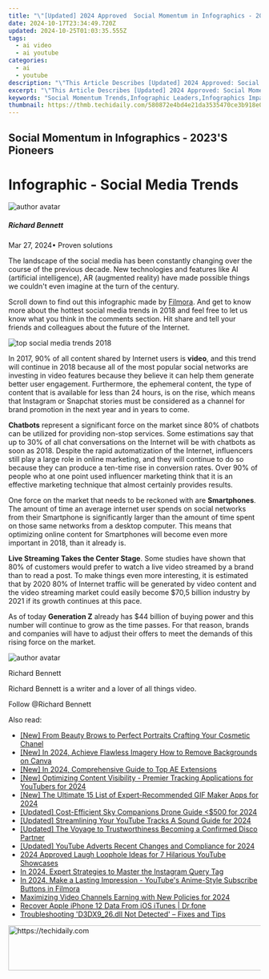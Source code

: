 ```yaml
---
title: "\"[Updated] 2024 Approved  Social Momentum in Infographics - 2023'S Pioneers\""
date: 2024-10-17T23:34:49.720Z
updated: 2024-10-25T01:03:35.555Z
tags:
  - ai video
  - ai youtube
categories:
  - ai
  - youtube
description: "\"This Article Describes [Updated] 2024 Approved: Social Momentum in Infographics - 2023'S Pioneers\""
excerpt: "\"This Article Describes [Updated] 2024 Approved: Social Momentum in Infographics - 2023'S Pioneers\""
keywords: "Social Momentum Trends,Infographic Leaders,Infographics Impact,Data Visualization Growth,Chart Analysis Innovations,Info Graphics Pioneers,Data Storytelling 2023"
thumbnail: https://thmb.techidaily.com/580872e4bd4e21da3535470ce3b918e09ae5b8653067a4110ec11928ef11818a.jpg
---
```


## Social Momentum in Infographics - 2023'S Pioneers

# Infographic - Social Media Trends

![author avatar](https://images.wondershare.com/filmora/article-images/richard-bennett.jpg)

##### Richard Bennett

 Mar 27, 2024• Proven solutions

The landscape of the social media has been constantly changing over the course of the previous decade. New technologies and features like AI (artificial intelligence), AR (augmented reality) have made possible things we couldn't even imagine at the turn of the century.

Scroll down to find out this infographic made by [Filmora](https://tools.techidaily.com/wondershare/filmora/download/). And get to know more about the hottest social media trends in 2018 and feel free to let us know what you think in the comments section. Hit share and tell your friends and colleagues about the future of the Internet.

![top social media trends 2018](https://images.wondershare.com/filmora/article-images/top-social-media-trends-2018.jpg)

In 2017, 90% of all content shared by Internet users is **video**, and this trend will continue in 2018 because all of the most popular social networks are investing in video features because they believe it can help them generate better user engagement. Furthermore, the ephemeral content, the type of content that is available for less than 24 hours, is on the rise, which means that Instagram or Snapchat stories must be considered as a channel for brand promotion in the next year and in years to come.

**Chatbots** represent a significant force on the market since 80% of chatbots can be utilized for providing non-stop services. Some estimations say that up to 30% of all chat conversations on the Internet will be with chatbots as soon as 2018\. Despite the rapid automatization of the Internet, influencers still play a large role in online marketing, and they will continue to do so because they can produce a ten-time rise in conversion rates. Over 90% of people who at one point used influencer marketing think that it is an effective marketing technique that almost certainly provides results.

One force on the market that needs to be reckoned with are **Smartphones**. The amount of time an average internet user spends on social networks from their Smartphone is significantly larger than the amount of time spent on those same networks from a desktop computer. This means that optimizing online content for Smartphones will become even more important in 2018, than it already is.

**Live Streaming Takes the Center Stage**. Some studies have shown that 80% of customers would prefer to watch a live video streamed by a brand than to read a post. To make things even more interesting, it is estimated that by 2020 80% of Internet traffic will be generated by video content and the video streaming market could easily become $70,5 billion industry by 2021 if its growth continues at this pace.

As of today **Generation Z** already has $44 billion of buying power and this number will continue to grow as the time passes. For that reason, brands and companies will have to adjust their offers to meet the demands of this rising force on the market.

![author avatar](https://images.wondershare.com/filmora/article-images/richard-bennett.jpg)

Richard Bennett

Richard Bennett is a writer and a lover of all things video.

Follow @Richard Bennett

<ins class="adsbygoogle"
     style="display:block"
     data-ad-format="autorelaxed"
     data-ad-client="ca-pub-7571918770474297"
     data-ad-slot="1223367746"></ins>

<ins class="adsbygoogle"
     style="display:block"
     data-ad-client="ca-pub-7571918770474297"
     data-ad-slot="8358498916"
     data-ad-format="auto"
     data-full-width-responsive="true"></ins>

<span class="atpl-alsoreadstyle">Also read:</span>
<div><ul>
<li><a href="https://youtube-webster.techidaily.com/rom-beauty-brows-to-perfect-portraits-crafting-your-cosmetic-chanel/"><u>[New] From Beauty Brows to Perfect Portraits Crafting Your Cosmetic Chanel</u></a></li>
<li><a href="https://vp-tips.techidaily.com/new-in-2024-achieve-flawless-imagery-how-to-remove-backgrounds-on-canva/"><u>[New] In 2024, Achieve Flawless Imagery How to Remove Backgrounds on Canva</u></a></li>
<li><a href="https://fox-http.techidaily.com/new-in-2024-comprehensive-guide-to-top-ae-extensions/"><u>[New] In 2024, Comprehensive Guide to Top AE Extensions</u></a></li>
<li><a href="https://youtube-webster.techidaily.com/ptimizing-content-visibility-premier-tracking-applications-for-youtubers-for-2024/"><u>[New] Optimizing Content Visibility - Premier Tracking Applications for YouTubers for 2024</u></a></li>
<li><a href="https://youtube-webster.techidaily.com/he-ultimate-15-list-of-expert-recommended-gif-maker-apps-for-2024/"><u>[New] The Ultimate 15 List of Expert-Recommended GIF Maker Apps for 2024</u></a></li>
<li><a href="https://fox-cloud.techidaily.com/updated-cost-efficient-sky-companions-drone-guide-(500-for-2024/"><u>[Updated] Cost-Efficient Sky Companions Drone Guide <$500 for 2024</u></a></li>
<li><a href="https://youtube-webster.techidaily.com/ed-streamlining-your-youtube-tracks-a-sound-guide-for-2024/"><u>[Updated] Streamlining Your YouTube Tracks A Sound Guide for 2024</u></a></li>
<li><a href="https://discord-videos.techidaily.com/updated-the-voyage-to-trustworthiness-becoming-a-confirmed-disco-partner/"><u>[Updated] The Voyage to Trustworthiness Becoming a Confirmed Disco Partner</u></a></li>
<li><a href="https://youtube-webster.techidaily.com/ed-youtube-adverts-recent-changes-and-compliance-for-2024/"><u>[Updated] YouTube Adverts Recent Changes and Compliance for 2024</u></a></li>
<li><a href="https://youtube-webster.techidaily.com/approved-laugh-loophole-ideas-for-7-hilarious-youtube-showcases/"><u>2024 Approved Laugh Loophole Ideas for 7 Hilarious YouTube Showcases</u></a></li>
<li><a href="https://instagram-video-files.techidaily.com/in-2024-expert-strategies-to-master-the-instagram-query-tag/"><u>In 2024, Expert Strategies to Master the Instagram Query Tag</u></a></li>
<li><a href="https://youtube-webster.techidaily.com/24-make-a-lasting-impression-youtubes-anime-style-subscribe-buttons-in-filmora/"><u>In 2024, Make a Lasting Impression - YouTube's Anime-Style Subscribe Buttons in Filmora</u></a></li>
<li><a href="https://youtube-help.techidaily.com/maximizing-video-channels-earning-with-new-policies-for-2024/"><u>Maximizing Video Channels Earning with New Policies for 2024</u></a></li>
<li><a href="https://techidaily.com/recover-apple-iphone-12-data-from-ios-itunes-drfone-by-drfone-ios-data-recovery-ios-data-recovery/"><u>Recover Apple iPhone 12 Data From iOS iTunes | Dr.fone</u></a></li>
<li><a href="https://techtrends.techidaily.com/troubleshooting-d3dx926dll-not-detected-fixes-and-tips/"><u>Troubleshooting 'D3DX9_26.dll Not Detected' – Fixes and Tips</u></a></li>
</ul></div>

<!-- affiliate ads begin -->
<a href="https://ephamedtechinc.pxf.io/c/5597632/2136621/26400" target="_top" id="2136621">
  <img src="//a.impactradius-go.com/display-ad/26400-2136621" border="0" alt="https://techidaily.com" width="728" height="90"/>
</a>
<img height="0" width="0" src="https://ephamedtechinc.pxf.io/i/5597632/2136621/26400" style="position:absolute;visibility:hidden;" border="0" />
<!-- affiliate ads end -->


